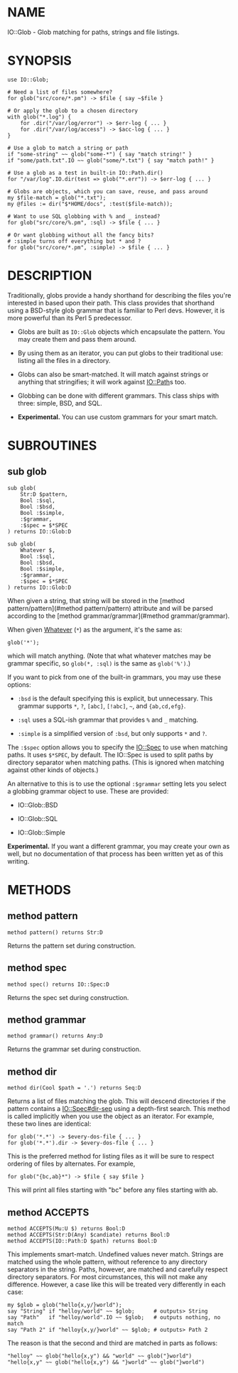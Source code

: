 NAME
====

IO::Glob - Glob matching for paths, strings and file listings.

SYNOPSIS
========

    use IO::Glob;

    # Need a list of files somewhere?
    for glob("src/core/*.pm") -> $file { say ~$file }

    # Or apply the glob to a chosen directory
    with glob("*.log") {
        for .dir("/var/log/error") -> $err-log { ... }
        for .dir("/var/log/access") -> $acc-log { ... }
    }

    # Use a glob to match a string or path
    if "some-string" ~~ glob("some-*") { say "match string!" }
    if "some/path.txt".IO ~~ glob("some/*.txt") { say "match path!" }

    # Use a glob as a test in built-in IO::Path.dir()
    for "/var/log".IO.dir(test => glob("*.err")) -> $err-log { ... }

    # Globs are objects, which you can save, reuse, and pass around
    my $file-match = glob("*.txt");
    my @files := dir("$*HOME/docs", :test($file-match));

    # Want to use SQL globbing with % and _ instead?
    for glob("src/core/%.pm", :sql) -> $file { ... }

    # Or want globbing without all the fancy bits?
    # :simple turns off everything but * and ?
    for glob("src/core/*.pm", :simple) -> $file { ... }

DESCRIPTION
===========

Traditionally, globs provide a handy shorthand for describing the files you're interested in based upon their path. This class provides that shorthand using a BSD-style glob grammar that is familiar to Perl devs. However, it is more powerful than its Perl 5 predecessor.

  * Globs are built as `IO::Glob` objects which encapsulate the pattern. You may create them and pass them around.

  * By using them as an iterator, you can put globs to their traditional use: listing all the files in a directory.

  * Globs can also be smart-matched. It will match against strings or anything that stringifies; it will work against [IO::Path](IO::Path)s too.

  * Globbing can be done with different grammars. This class ships with three: simple, BSD, and SQL.

  * **Experimental.** You can use custom grammars for your smart match.

SUBROUTINES
===========

sub glob
--------

    sub glob(
        Str:D $pattern,
        Bool :$sql,
        Bool :$bsd,
        Bool :$simple,
        :$grammar,
        :$spec = $*SPEC
    ) returns IO::Glob:D

    sub glob(
        Whatever $,
        Bool :$sql,
        Bool :$bsd,
        Bool :$simple,
        :$grammar,
        :$spec = $*SPEC
    ) returns IO::Glob:D

When given a string, that string will be stored in the [method pattern/pattern](#method pattern/pattern) attribute and will be parsed according to the [method grammar/grammar](#method grammar/grammar).

When given [Whatever](Whatever) (`*`) as the argument, it's the same as:

    glob('*');

which will match anything. (Note that what whatever matches may be grammar specific, so `glob(*, :sql)` is the same as `glob('%')`.)

If you want to pick from one of the built-in grammars, you may use these options:

  * `:bsd` is the default specifying this is explicit, but unnecessary. This grammar supports `*`, `?`, `[abc]`, `[!abc]`, `~`, and `{ab,cd,efg}`.

  * `:sql` uses a SQL-ish grammar that provides `%` and `_` matching.

  * `:simple` is a simplified version of `:bsd`, but only supports `*` and `?`.

The `:$spec` option allows you to specify the [IO::Spec](IO::Spec) to use when matching paths. It uses `$*SPEC`, by default. The IO::Spec is used to split paths by directory separator when matching paths. (This is ignored when matching against other kinds of objects.)

An alternative to this is to use the optional `:$grammar` setting lets you select a globbing grammar object to use. These are provided:

  * IO::Glob::BSD

  * IO::Glob::SQL

  * IO::Glob::Simple

**Experimental.** If you want a different grammar, you may create your own as well, but no documentation of that process has been written yet as of this writing.

METHODS
=======

method pattern
--------------

    method pattern() returns Str:D

Returns the pattern set during construction.

method spec
-----------

    method spec() returns IO::Spec:D

Returns the spec set during construction.

method grammar
--------------

    method grammar() returns Any:D

Returns the grammar set during construction.

method dir
----------

    method dir(Cool $path = '.') returns Seq:D

Returns a list of files matching the glob. This will descend directories if the pattern contains a [IO::Spec#dir-sep](IO::Spec#dir-sep) using a depth-first search. This method is called implicitly when you use the object as an iterator. For example, these two lines are identical:

    for glob('*.*') -> $every-dos-file { ... }
    for glob('*.*').dir -> $every-dos-file { ... }

This is the preferred method for listing files as it will be sure to respect ordering of files by alternates. For example,

    for glob("{bc,ab}*") -> $file { say $file }

This will print all files starting with "bc" before any files starting with ab.

method ACCEPTS
--------------

    method ACCEPTS(Mu:U $) returns Bool:D
    method ACCEPTS(Str:D(Any) $candiate) returns Bool:D
    method ACCEPTS(IO::Path:D $path) returns Bool:D

This implements smart-match. Undefined values never match. Strings are matched using the whole pattern, without reference to any directory separators in the string. Paths, however, are matched and carefully respect directory separators. For most circumstances, this will not make any difference. However, a case like this will be treated very differently in each case:

    my $glob = glob("hello{x,y/}world");
    say "String" if "helloy/world" ~~ $glob;      # outputs> String
    say "Path"   if "helloy/world".IO ~~ $glob;   # outputs nothing, no match
    say "Path 2" if "helloy{x,y/}world" ~~ $glob; # outputs> Path 2

The reason is that the second and third are matched in parts as follows:

    "helloy" ~~ glob("hello{x,y") && "world" ~~ glob("}world")
    "hello{x,y" ~~ glob("hello{x,y") && "}world" ~~ glob("}world")


